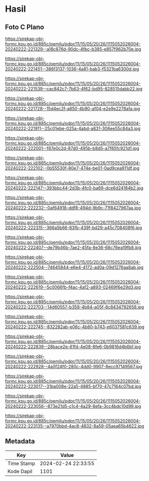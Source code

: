 # Hasil

## Foto C Plano

https://sirekap-obj-formc.kpu.go.id/885c/pemilu/pdpr/11/15/05/20/26/1115052026004-20240222-221329--a18c876d-90dc-4fbc-b385-e857f962b70e.jpg

https://sirekap-obj-formc.kpu.go.id/885c/pemilu/pdpr/11/15/05/20/26/1115052026004-20240222-221451--386f3137-1036-4a81-bab3-f5321ba6300d.jpg

https://sirekap-obj-formc.kpu.go.id/885c/pemilu/pdpr/11/15/05/20/26/1115052026004-20240222-221539--cac842c7-7b63-4f62-bd95-828515dabb22.jpg

https://sirekap-obj-formc.kpu.go.id/885c/pemilu/pdpr/11/15/05/20/26/1115052026004-20240222-221728--15d4ec2f-a850-4b90-af04-e2e9e2278a1a.jpg

https://sirekap-obj-formc.kpu.go.id/885c/pemilu/pdpr/11/15/05/20/26/1115052026004-20240222-221911--25c01ebe-025a-4abd-a831-306ee55c84a3.jpg

https://sirekap-obj-formc.kpu.go.id/885c/pemilu/pdpr/11/15/05/20/26/1115052026004-20240222-222001--f87e0c2d-87d0-495b-b8d5-a7f85fc921d1.jpg

https://sirekap-obj-formc.kpu.go.id/885c/pemilu/pdpr/11/15/05/20/26/1115052026004-20240222-222102--0b55530f-80e7-474e-be01-0ad9cea911df.jpg

https://sirekap-obj-formc.kpu.go.id/885c/pemilu/pdpr/11/15/05/20/26/1115052026004-20240222-222147--393bbc44-2d3b-4fc0-ba69-dce6d24184b2.jpg

https://sirekap-obj-formc.kpu.go.id/885c/pemilu/pdpr/11/15/05/20/26/1115052026004-20240222-222232--0af64918-ddf8-494d-9b9c-71f8427967aa.jpg

https://sirekap-obj-formc.kpu.go.id/885c/pemilu/pdpr/11/15/05/20/26/1115052026004-20240222-222315--366a5b66-83fb-439f-bd29-a45c708408f6.jpg

https://sirekap-obj-formc.kpu.go.id/885c/pemilu/pdpr/11/15/05/20/26/1115052026004-20240222-222407--de79b46b-7ae2-45fa-8e36-68c76ea19fb8.jpg

https://sirekap-obj-formc.kpu.go.id/885c/pemilu/pdpr/11/15/05/20/26/1115052026004-20240222-222504--74645844-e6e4-4172-ad0a-09d1276aa8ab.jpg

https://sirekap-obj-formc.kpu.go.id/885c/pemilu/pdpr/11/15/05/20/26/1115052026004-20240222-222619--5c0066fb-f4ac-4af2-a893-02469f6e29d3.jpg

https://sirekap-obj-formc.kpu.go.id/885c/pemilu/pdpr/11/15/05/20/26/1115052026004-20240222-222703--14d60557-b358-4b84-a05f-8c8434792658.jpg

https://sirekap-obj-formc.kpu.go.id/885c/pemilu/pdpr/11/15/05/20/26/1115052026004-20240222-222745--832282ab-e06c-4b80-b743-e6037581c639.jpg

https://sirekap-obj-formc.kpu.go.id/885c/pemilu/pdpr/11/15/05/20/26/1115052026004-20240222-222839--28bace2e-61fd-4e08-8fe6-0b9816d4b6bf.jpg

https://sirekap-obj-formc.kpu.go.id/885c/pemilu/pdpr/11/15/05/20/26/1115052026004-20240222-222928--4a0f24f0-280c-4dd0-9907-8ecc97149567.jpg

https://sirekap-obj-formc.kpu.go.id/885c/pemilu/pdpr/11/15/05/20/26/1115052026004-20240222-223017--31ba008e-22a5-4885-bf70-47c7164c07bd.jpg

https://sirekap-obj-formc.kpu.go.id/885c/pemilu/pdpr/11/15/05/20/26/1115052026004-20240222-223056--873e21d5-c1c4-4a29-8efa-3cc4bdc10d99.jpg

https://sirekap-obj-formc.kpu.go.id/885c/pemilu/pdpr/11/15/05/20/26/1115052026004-20240222-223135--a7970bbd-4ac8-4832-8a59-05aea65b4622.jpg


## Metadata

| Key        | Value               |
| ---------- | ------------------- |
| Time Stamp | 2024-02-24 22:33:55 |
| Kode Dapil | 1101                |



